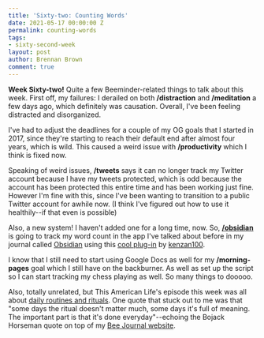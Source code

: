 ```yaml
---
title: 'Sixty-two: Counting Words'
date: 2021-05-17 00:00:00 Z
permalink: counting-words
tags:
- sixty-second-week
layout: post
author: Brennan Brown
comment: true
---
```


**Week Sixty-two!** Quite a few Beeminder-related things to talk about this week. First off, my failures: I derailed on both **/distraction** and **/meditation** a few days ago, which definitely was causation. Overall, I've been feeling distracted and disorganized.

I've had to adjust the deadlines for a couple of my OG goals that I started in 2017, since they're starting to reach their default end after almost four years, which is wild. This caused a weird issue with **/productivity** which I think is fixed now.

Speaking of weird issues, **/tweets** says it can no longer track my Twitter account because I have my tweets protected, which is odd because the account has been protected this entire time and has been working just fine. However I'm fine with this, since I've been wanting to transition to a public Twitter account for awhile now. (I think I've figured out how to use it healthily--if that even is possible)

Also, a new system! I haven't added one for a long time, now. So, [**/obsidian**](https://beeminder.com/brennanbrown/obsidian) is going to track my word count in the app I've talked about before in my journal called [Obsidian](https://obsidian.md) using this [cool plug-in](https://github.com/kenzan100/beeminder-obsidian-word-count) by [kenzan100](https://github.com/kenzan100).

I know that I still need to start using Google Docs as well for my **/morning-pages** goal which I still have on the backburner. As well as set up the script so I can start tracking my chess playing as well. So many things to dooooo. 

Also, totally unrelated, but This American Life's episode this week was all about [daily routines and rituals](https://www.thisamericanlife.org/737/the-daily). One quote that stuck out to me was that "some days the ritual doesn't matter much, some days it's full of meaning. The important part is that it's done everyday"--echoing the Bojack Horseman quote on top of my [Bee Journal website](https://journal.kim).
